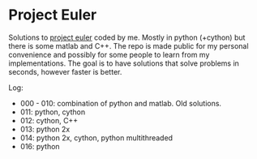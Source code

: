 # Project Euler
Solutions to [project euler](www.projecteuler.net) coded by me. Mostly in python (+cython) but there is some matlab and C++. The repo is made public for my personal convenience and possibly for some people to learn from my implementations. The goal is to have solutions that solve problems in seconds, however faster is better. 

Log:
* 000 - 010: combination of python and matlab. Old solutions.
* 011: python, cython
* 012: cython, C++ 
* 013: python 2x
* 014: python 2x, cython, python multithreaded
* 016: python